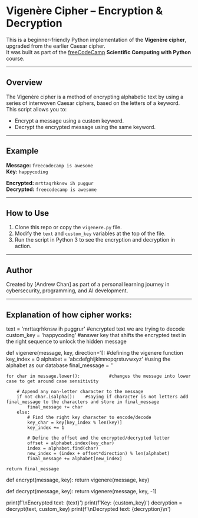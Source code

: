 # Vigenère Cipher – Encryption & Decryption

This is a beginner-friendly Python implementation of the **Vigenère cipher**, upgraded from the earlier Caesar cipher.  
It was built as part of the [freeCodeCamp](https://www.freecodecamp.org/) **Scientific Computing with Python** course.

---

## Overview

The Vigenère cipher is a method of encrypting alphabetic text by using a series of interwoven Caesar ciphers, based on the letters of a keyword.  
This script allows you to:

- Encrypt a message using a custom keyword.
- Decrypt the encrypted message using the same keyword.

---

## Example

**Message:** `freecodecamp is awesome`  
**Key:** `happycoding`  

**Encrypted:** `mrttaqrhknsw ih puggur`  
**Decrypted:** `freecodecamp is awesome`

---

## How to Use

1. Clone this repo or copy the `vigenere.py` file.
2. Modify the `text` and `custom_key` variables at the top of the file.
3. Run the script in Python 3 to see the encryption and decryption in action.

---

## Author

Created by [Andrew Chan] as part of a personal learning journey in cybersecurity, programming, and AI development.

---

## Explanation of how cipher works:

text = 'mrttaqrhknsw ih puggrur'  #encrypted text we are trying to decode
custom_key = 'happycoding'       #answer key that shifts the encrypted text in the right sequence to unlock the hidden message

def vigenere(message, key, direction=1):     #defining the vigenere function
    key_index = 0
    alphabet = 'abcdefghijklmnopqrstuvwxyz'   #using the alphabet as our database
    final_message = ''

    for char in message.lower():           #changes the message into lower case to get around case sensitivity

        # Append any non-letter character to the message
        if not char.isalpha():    #saying if character is not letters add final_message to the characters and store in final_message
            final_message += char
        else:        
            # Find the right key character to encode/decode
            key_char = key[key_index % len(key)]   
            key_index += 1

            # Define the offset and the encrypted/decrypted letter
            offset = alphabet.index(key_char)
            index = alphabet.find(char)
            new_index = (index + offset*direction) % len(alphabet)
            final_message += alphabet[new_index]
    
    return final_message

def encrypt(message, key):
    return vigenere(message, key)
    
def decrypt(message, key):
    return vigenere(message, key, -1)

print(f'\nEncrypted text: {text}')
print(f'Key: {custom_key}')
decryption = decrypt(text, custom_key)
print(f'\nDecrypted text: {decryption}\n')